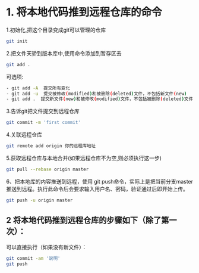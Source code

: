 # 1. 将本地代码推到远程仓库的命令

1.初始化,把这个目录变成git可以管理的仓库

```bash
git init
```



2.把文件天骄到版本库中,使用命令添加到暂存区去

```bash
git add .
```

可选项:

```bash
- git add -A  提交所有变化
- git add -u  提交被修改(modified)和被删除(deleted)文件，不包括新文件(new)
- git add .  提交新文件(new)和被修改(modified)文件，不包括被删除(deleted)文件
```

3.告诉git把文件提交到远程仓库

```bash
git commit -m 'first commit'                                                        
```

4.关联远程仓库

```bash
git remote add origin 你的远程库地址
```

5.获取远程仓库与本地合并(如果远程仓库不为空,则必须执行这一步)

```bash
git pull --rebase origin master
```

6、把本地库的内容推送到远程，使用 git push命令，实际上是把当前分支master推送到远程。执行此命令后会要求输入用户名、密码，验证通过后即开始上传。

```bash
git push -u origin master
```

## **2 将本地代码推到远程仓库的步骤如下（除了第一次）：**

可以直接执行（如果没有新文件）：

```bash
git commit -am '说明'   
git push
```

